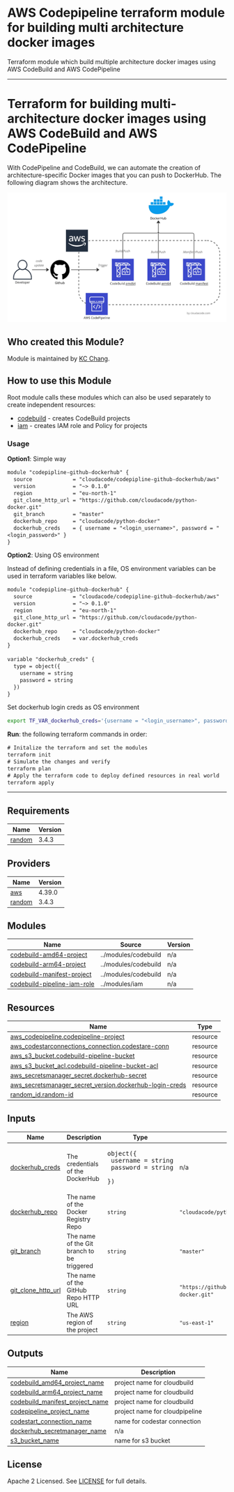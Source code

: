 # AWS Codepipeline terraform module for building multi architecture docker images

Terraform module which build multiple architecture docker images using AWS CodeBuild and AWS CodePipeline

---
# Terraform for building multi-architecture docker images using AWS CodeBuild and AWS CodePipeline

With CodePipeline and CodeBuild, we can automate the creation of architecture-specific Docker images that you can push to DockerHub. The following diagram shows the architecture.

![multi-architecture-build](./multi-architecture-build.jpg)

## Who created this Module?

Module is maintained by [KC Chang](https://github.com/cloudacode).

## How to use this Module

Root module calls these modules which can also be used separately to create independent resources:

- [codebuild](./modules/codebuild/) - creates CodeBuild projects
- [iam](./modules/iam/) - creates IAM role and Policy for projects

### Usage

**Option1**: Simple way

```hcl
module "codepipline-github-dockerhub" {
  source             = "cloudacode/codepipline-github-dockerhub/aws"
  version            = "~> 0.1.0"
  region             = "eu-north-1"
  git_clone_http_url = "https://github.com/cloudacode/python-docker.git"
  git_branch         = "master"
  dockerhub_repo     = "cloudacode/python-docker"
  dockerhub_creds    = { username = "<login_username>", password = "<login_password>" }
}
```

**Option2**: Using OS environment

Instead of defining credentials in a file, OS environment variables can be used in terraform variables like below.

```hcl
module "codepipline-github-dockerhub" {
  source             = "cloudacode/codepipline-github-dockerhub/aws"
  version            = "~> 0.1.0"
  region             = "eu-north-1"
  git_clone_http_url = "https://github.com/cloudacode/python-docker.git"
  dockerhub_repo     = "cloudacode/python-docker"
  dockerhub_creds    = var.dockerhub_creds
}

variable "dockerhub_creds" {
  type = object({
    username = string
    password = string
  })
}
```

Set dockerhub login creds as OS environment
```bash
export TF_VAR_dockerhub_creds='{username = "<login_username>", password = "<login_password>"}'
```

**Run**: the following terraform commands in order:

```
# Initalize the terraform and set the modules
terraform init
# Simulate the changes and verify
terraform plan
# Apply the terraform code to deploy defined resources in real world
terraform apply
```

---
<!-- BEGIN_TF_DOCS -->
## Requirements

| Name | Version |
|------|---------|
| <a name="requirement_random"></a> [random](#requirement\_random) | 3.4.3 |

## Providers

| Name | Version |
|------|---------|
| <a name="provider_aws"></a> [aws](#provider\_aws) | 4.39.0 |
| <a name="provider_random"></a> [random](#provider\_random) | 3.4.3 |

## Modules

| Name | Source | Version |
|------|--------|---------|
| <a name="module_codebuild-amd64-project"></a> [codebuild-amd64-project](#module\_codebuild-amd64-project) | ../modules/codebuild | n/a |
| <a name="module_codebuild-arm64-project"></a> [codebuild-arm64-project](#module\_codebuild-arm64-project) | ../modules/codebuild | n/a |
| <a name="module_codebuild-manifest-project"></a> [codebuild-manifest-project](#module\_codebuild-manifest-project) | ../modules/codebuild | n/a |
| <a name="module_codebuild-pipeline-iam-role"></a> [codebuild-pipeline-iam-role](#module\_codebuild-pipeline-iam-role) | ../modules/iam | n/a |

## Resources

| Name | Type |
|------|------|
| [aws_codepipeline.codepipeline-project](https://registry.terraform.io/providers/hashicorp/aws/latest/docs/resources/codepipeline) | resource |
| [aws_codestarconnections_connection.codestare-conn](https://registry.terraform.io/providers/hashicorp/aws/latest/docs/resources/codestarconnections_connection) | resource |
| [aws_s3_bucket.codebuild-pipeline-bucket](https://registry.terraform.io/providers/hashicorp/aws/latest/docs/resources/s3_bucket) | resource |
| [aws_s3_bucket_acl.codebuild-pipeline-bucket-acl](https://registry.terraform.io/providers/hashicorp/aws/latest/docs/resources/s3_bucket_acl) | resource |
| [aws_secretsmanager_secret.dockerhub-secret](https://registry.terraform.io/providers/hashicorp/aws/latest/docs/resources/secretsmanager_secret) | resource |
| [aws_secretsmanager_secret_version.dockerhub-login-creds](https://registry.terraform.io/providers/hashicorp/aws/latest/docs/resources/secretsmanager_secret_version) | resource |
| [random_id.random-id](https://registry.terraform.io/providers/hashicorp/random/3.4.3/docs/resources/id) | resource |

## Inputs

| Name | Description | Type | Default | Required |
|------|-------------|------|---------|:--------:|
| <a name="input_dockerhub_creds"></a> [dockerhub\_creds](#input\_dockerhub\_creds) | The credentials of the DockerHub | <pre>object({<br>    username = string<br>    password = string<br>  })</pre> | n/a | yes |
| <a name="input_dockerhub_repo"></a> [dockerhub\_repo](#input\_dockerhub\_repo) | The name of the Docker Registry Repo | `string` | `"cloudacode/python-docker"` | yes |
| <a name="input_git_branch"></a> [git\_branch](#input\_git\_branch) | The name of the Git branch to be triggered | `string` | `"master"` | no |
| <a name="input_git_clone_http_url"></a> [git\_clone\_http\_url](#input\_git\_clone\_http\_url) | The name of the GitHub Repo HTTP URL | `string` | `"https://github.com/cloudacode/python-docker.git"` | yes |
| <a name="input_region"></a> [region](#input\_region) | The AWS region of the project | `string` | `"us-east-1"` | no |

## Outputs

| Name | Description |
|------|-------------|
| <a name="output_codebuild_amd64_project_name"></a> [codebuild\_amd64\_project\_name](#output\_codebuild\_amd64\_project\_name) | project name for cloudbuild |
| <a name="output_codebuild_arm64_project_name"></a> [codebuild\_arm64\_project\_name](#output\_codebuild\_arm64\_project\_name) | project name for cloudbuild |
| <a name="output_codebuild_manifest_project_name"></a> [codebuild\_manifest\_project\_name](#output\_codebuild\_manifest\_project\_name) | project name for cloudbuild |
| <a name="output_codepipeline_project_name"></a> [codepipeline\_project\_name](#output\_codepipeline\_project\_name) | project name for cloudpipeline |
| <a name="output_codestart_connection_name"></a> [codestart\_connection\_name](#output\_codestart\_connection\_name) | name for codestar connection |
| <a name="output_dockerhub_secretmanager_name"></a> [dockerhub\_secretmanager\_name](#output\_dockerhub\_secretmanager\_name) | n/a |
| <a name="output_s3_bucket_name"></a> [s3\_bucket\_name](#output\_s3\_bucket\_name) | name for s3 bucket |
<!-- END_TF_DOCS -->

## License

Apache 2 Licensed. See [LICENSE](https://github.com/cloudacode/terraform-aws-codepipline-github-dockerhub/blob/main/LICENSE) for full details.
